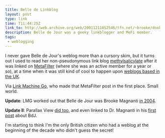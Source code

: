 ```yaml
---
title: Belle de Linkblog
layout: post
type: link
time: T11:44:25Z
link_to: http://web.archive.org/web/20011211052546/tfn.net/~brooke/dook.htm
description: Belle de Jour was a geeky linkblogger and MeFi member.
tags:
 - weblogging
---
```

I never gave Belle de Jour's weblog more than a cursory skim, but it turns out I used to read her non-pseudonymous link blog [methylsalicylate][1] after it was linked on [MetaFilter][2] (where she was an active member for a year or so), at a time when it was still kind of cool to happen upon [weblogs based in the UK][5].

Via [Link Machine Go][3], who made that MetaFilter post in the first place. Small world.

**Update**: LMG worked out that Belle de Jour was Brooke Magnanti [in 2004][4].

**Update II**: Parallax View [did too][6], and even linked to Dr. Magnanti in his [first post][7] about <abbr>BdJ</abbr>.

<p class="small">I'm starting to think I'm the only British citizen who had a weblog at the beginning of the decade who didn't guess the secret!</p>

[1]:http://web.archive.org/web/20011211052546/tfn.net/~brooke/dook.htm
[2]:http://www.metafilter.com/9980/
[3]:http://www.timemachinego.com/linkmachinego/2009/11/16/belle-de-jour-was-a-link-blogger/
[4]:http://www.timemachinego.com/linkmachinego/2009/11/16/me-and-belle-de-jour-could-it-be-brooke/
[5]:http://www.timemachinego.com/ukblogs/ "My old weblog Submit Response is in amongst these"
[6]:http://www.parallaxview.nu/2009/11/for-whom-belle-tells-ick.html
[7]:http://www.parallaxview.nu/2005/02/pattern-recognition-question-on-at.html